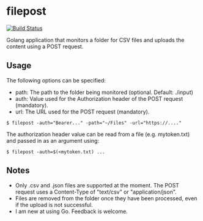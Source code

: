 # filepost

[![Build Status](https://travis-ci.org/coffeesmurf/filepost.png?branch=master)](https://travis-ci.org/coffeesmurf/filepost)

Golang application that monitors a folder for CSV files and uploads the content using a POST request.

## Usage

The following options can be specified: 

- path: The path to the folder being monitored (optional. Default: ./input)
- auth: Value used for the Authorization header of the POST request (mandatory).
- url: The URL used for the POST request (mandatory).

`$ filepost -auth="Bearer..." -path="~/Files" -url="https://...."`

The authorization header value can be read from a file (e.g. mytoken.txt) and passed in as an argument using: 

`$ filepost -auth=$(<mytoken.txt) ...`

## Notes 

- Only .csv and .json files are supported at the moment. The POST request uses a Content-Type of "text/csv" or "application/json".
- Files are removed from the folder once they have been processed, even if the upload is not successful.
- I am new at using Go. Feedback is welcome.